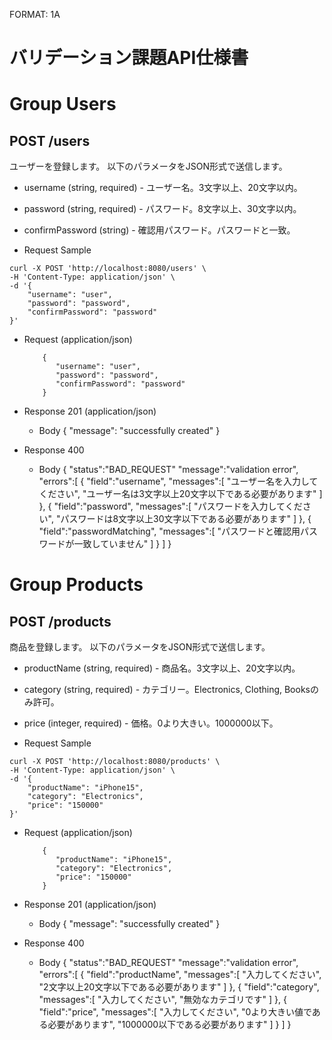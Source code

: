 FORMAT: 1A

# バリデーション課題API仕様書

# Group Users

## POST /users

ユーザーを登録します。
以下のパラメータをJSON形式で送信します。

+ username (string, required) - ユーザー名。3文字以上、20文字以内。
+ password (string, required) - パスワード。8文字以上、30文字以内。
+ confirmPassword (string) - 確認用パスワード。パスワードと一致。

+ Request Sample

```
curl -X POST 'http://localhost:8080/users' \
-H 'Content-Type: application/json' \
-d '{
    "username": "user",
    "password": "password",
    "confirmPassword": "password"
}' 
```

+ Request (application/json)

	      {
	         "username": "user",
	         "password": "password",
	         "confirmPassword": "password"
	      }

+ Response 201 (application/json)
	+ Body
		{
			"message": "successfully created"
		}

+ Response 400
	+ Body
		{
			"status":"BAD_REQUEST"
			"message":"validation error",
			"errors":[
				{
					"field":"username",
					"messages":[
						"ユーザー名を入力してください",
						"ユーザー名は3文字以上20文字以下である必要があります"
					]
				},
				{
					"field":"password",
					"messages":[
						"パスワードを入力してください",
						"パスワードは8文字以上30文字以下である必要があります"
					]
				},
				{
					"field":"passwordMatching",
					"messages":[
						"パスワードと確認用パスワードが一致していません"
					]
				}
			]
		}

# Group Products

## POST /products

商品を登録します。
以下のパラメータをJSON形式で送信します。

+ productName (string, required) - 商品名。3文字以上、20文字以内。
+ category (string, required) - カテゴリー。Electronics, Clothing, Booksのみ許可。
+ price (integer, required) - 価格。0より大きい。1000000以下。

+ Request Sample

```
curl -X POST 'http://localhost:8080/products' \
-H 'Content-Type: application/json' \
-d '{
    "productName": "iPhone15",
    "category": "Electronics",
    "price": "150000"
}' 
```

+ Request (application/json)

	      {
	         "productName": "iPhone15",
	         "category": "Electronics",
	         "price": "150000"
	      }

+ Response 201 (application/json)
	+ Body
		{
			"message": "successfully created"
		}

+ Response 400
	+ Body
		{
			"status":"BAD_REQUEST"
			"message":"validation error",
			"errors":[
				{
					"field":"productName",
					"messages":[
						"入力してください",
						"2文字以上20文字以下である必要があります"
					]
				},
				{
					"field":"category",
					"messages":[
						"入力してください",
						"無効なカテゴリです"
					]
				},
				{
					"field":"price",
					"messages":[
						"入力してください",
						"0より大きい値である必要があります",
						"1000000以下である必要があります"
					]
				}
			]
		}

